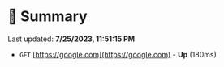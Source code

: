 # 📖 Summary
Last updated: **7/25/2023, 11:51:15 PM**

- `GET` [https://google.com](https://google.com) - **Up** (180ms)
